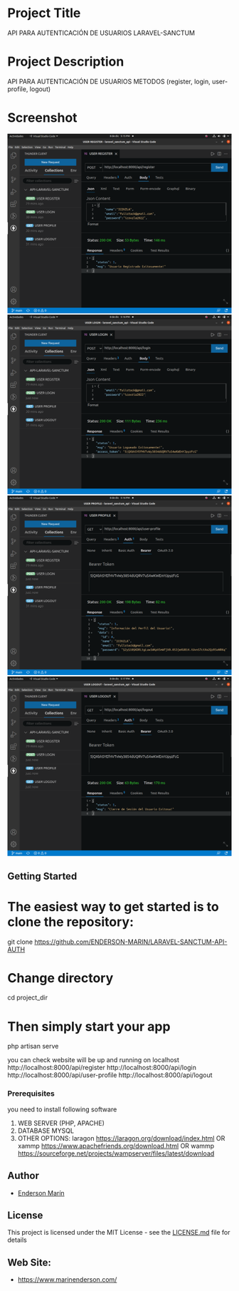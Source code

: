 # Project Title

API PARA AUTENTICACIÓN DE USUARIOS LARAVEL-SANCTUM

# Project Description

API PARA AUTENTICACIÓN DE USUARIOS METODOS (register, login, user-profile, logout)

# Screenshot

![](public/assets/img/register.png)
![](public/assets/img/login.png)
![](public/assets/img/profile.png)
![](public/assets/img/logout.png)

## Getting Started

# The easiest way to get started is to clone the repository:

git clone https://github.com/ENDERSON-MARIN/LARAVEL-SANCTUM-API-AUTH

# Change directory

cd project_dir

# Then simply start your app

php artisan serve

you can check website will be up and running on localhost
http://localhost:8000/api/register
http://localhost:8000/api/login
http://localhost:8000/api/user-profile
http://localhost:8000/api/logout

### Prerequisites

you need to install following software

1.  WEB SERVER (PHP, APACHE)
2.  DATABASE MYSQL
3.  OTHER OPTIONS:
    laragon https://laragon.org/download/index.html
    OR
    xammp https://www.apachefriends.org/download.html
    OR
    wammp https://sourceforge.net/projects/wampserver/files/latest/download

## Author

-   [Enderson Marín](https://github.com/ENDERSON-MARIN)

## License

This project is licensed under the MIT License - see the [LICENSE.md](LICENSE.md) file for details

## Web Site:

-   https://www.marinenderson.com/
